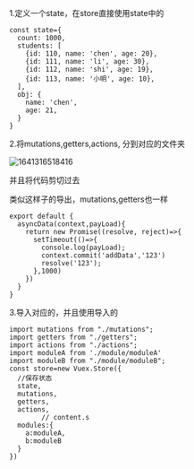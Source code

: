 1.定义一个state，在store直接使用state中的

```
const state={
  count: 1000,
  students: [
    {id: 110, name: 'chen', age: 20},
    {id: 111, name: 'li', age: 30},
    {id: 112, name: 'shi', age: 19},
    {id: 113, name: '小明', age: 10},
  ],
  obj: {
    name: 'chen',
    age: 21,
  }
}

```

2.将mutations,getters,actions, 分到对应的文件夹

![1641316518416](C:\Users\18367\AppData\Roaming\Typora\typora-user-images\1641316518416.png)



并且将代码剪切过去

类似这样子的导出，mutations,getters也一样

```
export default {
  asyncData(context,payLoad){
    return new Promise((resolve, reject)=>{
      setTimeout(()=>{
        console.log(payLoad);
        context.commit('addData','123')
        resolve('123');
      },1000)
    })
  }
}

```

3.导入对应的，并且使用导入的

```
import mutations from "./mutations";
import getters from "./getters";
import actions from "./actions";
import moduleA from './module/moduleA'
import moduleB from "./module/moduleB";
const store=new Vuex.Store({
  //保存状态
  state,
  mutations,
  getters,
  actions,
        // content.s
  modules:{
    a:moduleA,
    b:moduleB
  }
})
```